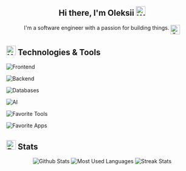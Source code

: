 <!--
**Aler1x/Aler1x** is a ✨ _special_ ✨ repository because its `README.md` (this file) appears on your GitHub profile.

Here are some ideas to get you started:

- 🔭 I’m currently working on ...
- 🌱 I’m currently learning ...
- 👯 I’m looking to collaborate on ...
- 🤔 I’m looking for help with ...
- 💬 Ask me about ...
- 📫 How to reach me: ...
- 😄 Pronouns: ...
- ⚡ Fun fact: ...
-->

<h2 align='center'>
  Hi there, I'm Oleksii <img src="https://raw.githubusercontent.com/Tarikul-Islam-Anik/Animated-Fluent-Emojis/master/Emojis/Hand%20gestures/Waving%20Hand.png" alt="Waving Hand" width="25" height="25" />
</h2>

<p align='center'>
I'm a software engineer with a passion for building things.
<img align='middle' src="https://raw.githubusercontent.com/Tarikul-Islam-Anik/Animated-Fluent-Emojis/master/Emojis/Food/Teacup%20Without%20Handle.png" alt="Teacup Without Handle" width="25" height="25" />
</p>

## <img src="https://raw.githubusercontent.com/Tarikul-Islam-Anik/Animated-Fluent-Emojis/master/Emojis/Objects/Hammer%20and%20Wrench.png" alt="Hammer and Wrench" width="25" height="25" /> Technologies & Tools

![Frontend](https://go-skill-icons.vercel.app/api/icons?i=js,typescript,tailwind,react,nextjs,expo,vuejs,inertia,pinia,clerk)

![Backend](https://go-skill-icons.vercel.app/api/icons?i=nodejs,express,nestjs,elysia,laravel,golang)

![Databases](https://go-skill-icons.vercel.app/api/icons?i=mysql,postgresql,mongodb)

![AI](https://go-skill-icons.vercel.app/api/icons?i=claude,chatgpt)

![Favorite Tools](https://go-skill-icons.vercel.app/api/icons?i=git,github,vscode,phpstorm,docker,wsl,aws,vercel)

![Favorite Apps](https://go-skill-icons.vercel.app/api/icons?i=obsidian,figma,firefox,telegram)

## <img src="https://raw.githubusercontent.com/Tarikul-Islam-Anik/Animated-Fluent-Emojis/master/Emojis/Travel%20and%20places/Rocket.png" alt="Rocket" width="25" height="25" /> Stats

<div align='center'>
    <img src='https://github-readme-stats.vercel.app/api/?username=aler1x&theme=dark&hide_border=true&include_all_commits=true&count_private=true&show_icons=true&hide_title=true&icon_color=dadada' alt='Github Stats'>
    <img src='https://github-readme-stats.vercel.app/api/top-langs/?username=Aler1x&theme=dark&hide_border=true&include_all_commits=true&layout=compact' alt='Most Used Languages'>
    <img src='https://github-readme-streak-stats.herokuapp.com/?user=Aler1x&theme=dark&hide_border=true&mode=weekly' alt='Streak Stats'>
</div>
